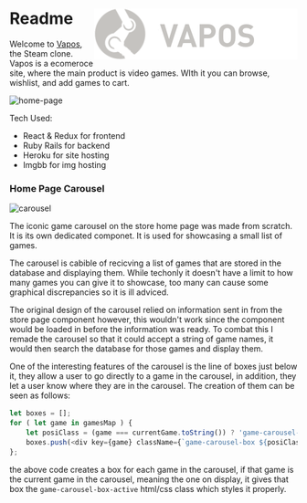 # Readme <img style="float: right" src="https://github.com/ROTBOW/Vapos/blob/main/app/assets/images/ui/logo_vapos.png" alt="Vapos Logo"> 

Welcome to [Vapos](https://vapos.herokuapp.com/#/), the Steam clone. Vapos is a ecomeroce site, where the main product is video games. WIth it you can browse, wishlist, and add games to cart.

![home-page]()


Tech Used:

* React & Redux for frontend
* Ruby Rails for backend
* Heroku for site hosting
* Imgbb for img hosting



### **Home Page Carousel**

![carousel]()

The iconic game carousel on the store home page was made from scratch. It is its own dedicated componet. It is used for showcasing a small list of games.

The carousel is cabible of recicving a list of games that are stored in the database and displaying them. While techonly it doesn't have a limit to how many games you can give it to showcase, too many can cause some graphical discrepancies so it is ill adviced.

The original design of the carousel relied on information sent in from the store page component however, this wouldn't work since the component would be loaded in before the information was ready. To combat this I remade the carousel so that it could accept a string of game names, it would then search the database for those games and display them.

One of the interesting features of the carousel is the line of boxes just below it, they allow a user to go directly to a game in the carousel, in addition, they let a user know where they are in the carousel. The creation of them can be seen as follows:
```javascript
let boxes = [];
for ( let game in gamesMap ) {
    let posiClass = (game === currentGame.toString()) ? 'game-carousel-box-active' : '';
    boxes.push(<div key={game} className={`game-carousel-box ${posiClass}`} onClick={e => this.setState({currentGame: Number(game)})}/>)
};
```
the above code creates a box for each game in the carousel, if that game is the current game in the carousel, meaning the one on display, it gives that box the `game-carousel-box-active` html/css class which styles it properly.  